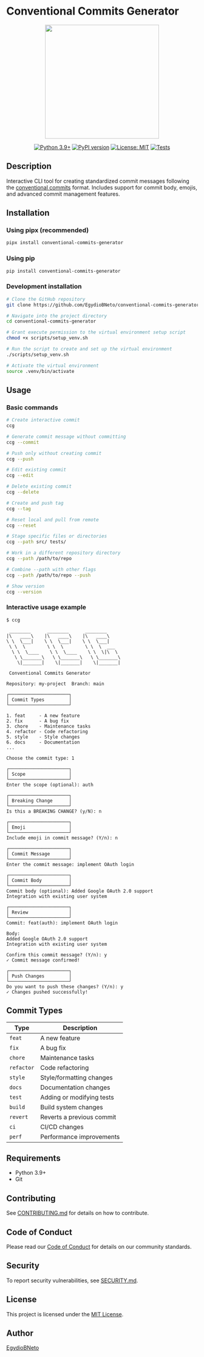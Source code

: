 # Conventional Commits Generator

<div align="center">
<img src="https://github.com/EgydioBNeto/conventional-commits-generator/assets/84047984/53f38934-16bb-40f6-aff7-a5800c4bd706" width="300px"/>

<p>
  <a href="https://www.python.org/downloads/"><img src="https://img.shields.io/badge/python-3.9+-blue.svg" alt="Python 3.9+"></a>
  <a href="https://pypi.org/project/conventional-commits-generator/"><img src="https://img.shields.io/pypi/v/conventional-commits-generator.svg" alt="PyPI version"></a>
  <a href="https://opensource.org/licenses/MIT"><img src="https://img.shields.io/badge/License-MIT-yellow.svg" alt="License: MIT"></a>
  <a href="https://github.com/EgydioBNeto/conventional-commits-generator/actions"><img src="https://github.com/EgydioBNeto/conventional-commits-generator/workflows/Tests/badge.svg" alt="Tests"></a>
</p>

</div>

## Description

Interactive CLI tool for creating standardized commit messages following the [conventional commits](https://www.conventionalcommits.org/) format. Includes support for commit body, emojis, and advanced commit management features.

## Installation

### Using pipx (recommended)

```bash
pipx install conventional-commits-generator
```

### Using pip

```bash
pip install conventional-commits-generator
```

### Development installation

```bash
# Clone the GitHub repository
git clone https://github.com/EgydioBNeto/conventional-commits-generator.git

# Navigate into the project directory
cd conventional-commits-generator

# Grant execute permission to the virtual environment setup script
chmod +x scripts/setup_venv.sh

# Run the script to create and set up the virtual environment
./scripts/setup_venv.sh

# Activate the virtual environment
source .venv/bin/activate
```

## Usage

### Basic commands

```bash
# Create interactive commit
ccg

# Generate commit message without committing
ccg --commit

# Push only without creating commit
ccg --push

# Edit existing commit
ccg --edit

# Delete existing commit
ccg --delete

# Create and push tag
ccg --tag

# Reset local and pull from remote
ccg --reset

# Stage specific files or directories
ccg --path src/ tests/

# Work in a different repository directory
ccg --path /path/to/repo

# Combine --path with other flags
ccg --path /path/to/repo --push

# Show version
ccg --version
```

### Interactive usage example

```
$ ccg

 ________      ________      ________
|\   ____\    |\   ____\    |\   ____\
\ \  \___|    \ \  \___|    \ \  \___|
 \ \  \        \ \  \        \ \  \  ___
  \ \  \____    \ \  \____    \ \  \|\  \
   \ \_______\   \ \_______\   \ \_______\
    \|_______|    \|_______|    \|_______|

 Conventional Commits Generator

Repository: my-project  Branch: main

┌──────────────────────┐
│ Commit Types         │
└──────────────────────┘

1. feat     - A new feature
2. fix      - A bug fix
3. chore    - Maintenance tasks
4. refactor - Code refactoring
5. style    - Style changes
6. docs     - Documentation
...

Choose the commit type: 1

┌──────────────────────┐
│ Scope                │
└──────────────────────┘
Enter the scope (optional): auth

┌──────────────────────┐
│ Breaking Change      │
└──────────────────────┘
Is this a BREAKING CHANGE? (y/N): n

┌──────────────────────┐
│ Emoji                │
└──────────────────────┘
Include emoji in commit message? (Y/n): n

┌──────────────────────┐
│ Commit Message       │
└──────────────────────┘
Enter the commit message: implement OAuth login

┌──────────────────────┐
│ Commit Body          │
└──────────────────────┘
Commit body (optional): Added Google OAuth 2.0 support
Integration with existing user system

┌──────────────────────┐
│ Review               │
└──────────────────────┘
Commit: feat(auth): implement OAuth login

Body:
Added Google OAuth 2.0 support
Integration with existing user system

Confirm this commit message? (Y/n): y
✓ Commit message confirmed!

┌──────────────────────┐
│ Push Changes         │
└──────────────────────┘
Do you want to push these changes? (Y/n): y
✓ Changes pushed successfully!
```

## Commit Types

| Type       | Description               |
| ---------- | ------------------------- |
| `feat`     | A new feature             |
| `fix`      | A bug fix                 |
| `chore`    | Maintenance tasks         |
| `refactor` | Code refactoring          |
| `style`    | Style/formatting changes  |
| `docs`     | Documentation changes     |
| `test`     | Adding or modifying tests |
| `build`    | Build system changes      |
| `revert`   | Reverts a previous commit |
| `ci`       | CI/CD changes             |
| `perf`     | Performance improvements  |

## Requirements

- Python 3.9+
- Git

## Contributing

See [CONTRIBUTING.md](.github/CONTRIBUTING.md) for details on how to contribute.

## Code of Conduct

Please read our [Code of Conduct](.github/CODE_OF_CONDUCT.md) for details on our community standards.

## Security

To report security vulnerabilities, see [SECURITY.md](.github/SECURITY.md).

## License

This project is licensed under the [MIT License](LICENSE).

## Author

[EgydioBNeto](https://github.com/EgydioBNeto)
